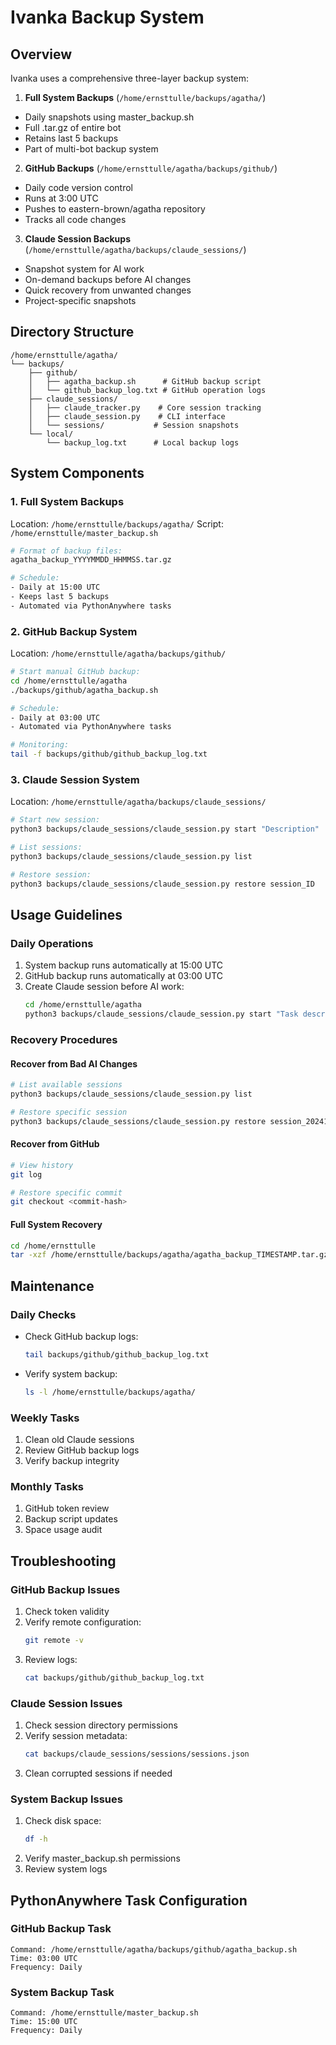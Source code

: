 # Ivanka Backup System

## Overview
Ivanka uses a comprehensive three-layer backup system:

1. **Full System Backups** (`/home/ernsttulle/backups/agatha/`)
- Daily snapshots using master_backup.sh 
- Full .tar.gz of entire bot
- Retains last 5 backups
- Part of multi-bot backup system

2. **GitHub Backups** (`/home/ernsttulle/agatha/backups/github/`)
- Daily code version control
- Runs at 3:00 UTC
- Pushes to eastern-brown/agatha repository
- Tracks all code changes

3. **Claude Session Backups** (`/home/ernsttulle/agatha/backups/claude_sessions/`)
- Snapshot system for AI work
- On-demand backups before AI changes
- Quick recovery from unwanted changes
- Project-specific snapshots

## Directory Structure
```
/home/ernsttulle/agatha/
└── backups/
    ├── github/
    │   ├── agatha_backup.sh      # GitHub backup script
    │   └── github_backup_log.txt # GitHub operation logs
    ├── claude_sessions/
    │   ├── claude_tracker.py    # Core session tracking
    │   ├── claude_session.py    # CLI interface
    │   └── sessions/           # Session snapshots
    └── local/
        └── backup_log.txt      # Local backup logs
```

## System Components

### 1. Full System Backups
Location: `/home/ernsttulle/backups/agatha/`
Script: `/home/ernsttulle/master_backup.sh`
```bash
# Format of backup files:
agatha_backup_YYYYMMDD_HHMMSS.tar.gz

# Schedule:
- Daily at 15:00 UTC
- Keeps last 5 backups
- Automated via PythonAnywhere tasks
```

### 2. GitHub Backup System
Location: `/home/ernsttulle/agatha/backups/github/`
```bash
# Start manual GitHub backup:
cd /home/ernsttulle/agatha
./backups/github/agatha_backup.sh

# Schedule:
- Daily at 03:00 UTC
- Automated via PythonAnywhere tasks

# Monitoring:
tail -f backups/github/github_backup_log.txt
```

### 3. Claude Session System
Location: `/home/ernsttulle/agatha/backups/claude_sessions/`
```bash
# Start new session:
python3 backups/claude_sessions/claude_session.py start "Description"

# List sessions:
python3 backups/claude_sessions/claude_session.py list

# Restore session:
python3 backups/claude_sessions/claude_session.py restore session_ID
```

## Usage Guidelines

### Daily Operations
1. System backup runs automatically at 15:00 UTC
2. GitHub backup runs automatically at 03:00 UTC
3. Create Claude session before AI work:
   ```bash
   cd /home/ernsttulle/agatha
   python3 backups/claude_sessions/claude_session.py start "Task description"
   ```

### Recovery Procedures

#### Recover from Bad AI Changes
```bash
# List available sessions
python3 backups/claude_sessions/claude_session.py list

# Restore specific session
python3 backups/claude_sessions/claude_session.py restore session_20241214_050321
```

#### Recover from GitHub
```bash
# View history
git log

# Restore specific commit
git checkout <commit-hash>
```

#### Full System Recovery
```bash
cd /home/ernsttulle
tar -xzf /home/ernsttulle/backups/agatha/agatha_backup_TIMESTAMP.tar.gz
```

## Maintenance

### Daily Checks
- Check GitHub backup logs:
  ```bash
  tail backups/github/github_backup_log.txt
  ```
- Verify system backup:
  ```bash
  ls -l /home/ernsttulle/backups/agatha/
  ```

### Weekly Tasks
1. Clean old Claude sessions
2. Review GitHub backup logs
3. Verify backup integrity

### Monthly Tasks
1. GitHub token review
2. Backup script updates
3. Space usage audit

## Troubleshooting

### GitHub Backup Issues
1. Check token validity
2. Verify remote configuration:
   ```bash
   git remote -v
   ```
3. Review logs:
   ```bash
   cat backups/github/github_backup_log.txt
   ```

### Claude Session Issues
1. Check session directory permissions
2. Verify session metadata:
   ```bash
   cat backups/claude_sessions/sessions/sessions.json
   ```
3. Clean corrupted sessions if needed

### System Backup Issues
1. Check disk space:
   ```bash
   df -h
   ```
2. Verify master_backup.sh permissions
3. Review system logs

## PythonAnywhere Task Configuration

### GitHub Backup Task
```
Command: /home/ernsttulle/agatha/backups/github/agatha_backup.sh
Time: 03:00 UTC
Frequency: Daily
```

### System Backup Task
```
Command: /home/ernsttulle/master_backup.sh
Time: 15:00 UTC
Frequency: Daily
```